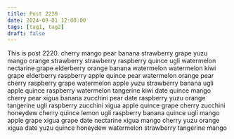```yaml
---
title: Post 2220
date: 2024-09-01 12:00:00
tags: [tag1, tag2]
draft: false
---
```

This is post 2220.
cherry
mango
pear
banana
strawberry
grape
yuzu
mango
orange
strawberry
strawberry
raspberry
quince
ugli
watermelon
nectarine
grape
elderberry
orange
banana
watermelon
watermelon
kiwi
grape
elderberry
raspberry
apple
quince
pear
watermelon
orange
pear
cherry
raspberry
grape
watermelon
apple
yuzu
strawberry
banana
ugli
apple
quince
raspberry
watermelon
tangerine
kiwi
date
quince
mango
cherry
pear
xigua
banana
zucchini
pear
date
raspberry
yuzu
orange
tangerine
ugli
raspberry
zucchini
xigua
apple
quince
grape
cherry
zucchini
honeydew
cherry
quince
lemon
ugli
raspberry
banana
quince
ugli
mango
apple
grape
xigua
grape
date
nectarine
xigua
mango
cherry
yuzu
orange
xigua
date
yuzu
quince
honeydew
watermelon
strawberry
tangerine
mango
